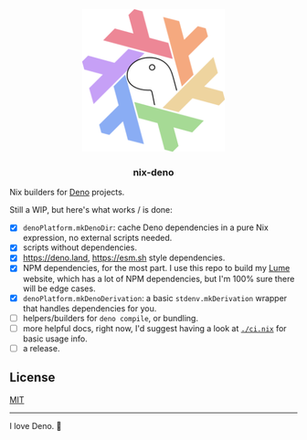 <p align="center">
  <picture>
    <source media="(prefers-color-scheme: dark)" srcset="./.github/assets/nix-deno-dark.webp" width="250">
    <source media="(prefers-color-scheme: light)" srcset="./.github/assets/nix-deno-light.webp" width="250">
    <img alt="Logo" src="./.github/assets/nix-deno-dark.webp" width="250">
  </picture>
  <h3 align="center">nix-deno</h3>
</p>

Nix builders for [Deno](https://deno.land) projects.

Still a WIP, but here's what works / is done:

- [x] `denoPlatform.mkDenoDir`: cache Deno dependencies in a pure Nix expression, no external scripts needed.
- [x] scripts without dependencies.
- [x] https://deno.land, https://esm.sh style dependencies.
- [x] NPM dependencies, for the most part. I use this repo to build my [Lume](https://lume.land) website, which has a lot of NPM dependencies, but I'm 100% sure there will be edge cases.
- [x] `denoPlatform.mkDenoDerivation`: a basic `stdenv.mkDerivation` wrapper that handles dependencies for you.
- [ ] helpers/builders for `deno compile`, or bundling.
- [ ] more helpful docs, right now, I'd suggest having a look at [`./ci.nix`](./ci.nix) for basic usage info.
- [ ] a release.

## License

[MIT](./LICENSE)

---

I love Deno. 🥰